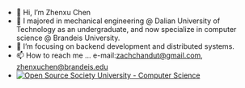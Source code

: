 - 👋 Hi, I’m Zhenxu Chen
- 🌱 I majored in mechanical engineering @ Dalian University of Technology as an undergraduate, and now specialize in computer science @ Brandeis University.
- 💞️ I’m focusing on backend development and distributed systems.
- 📫 How to reach me ... e-mail:zachchandut@gmail.com, zhenxuchen@brandeis.edu
- [![Open Source Society University - Computer Science](https://img.shields.io/badge/OSSU-computer--science-blue.svg)](https://github.com/ossu/computer-science)

<!---
Realchenz/Realchenz is a ✨ special ✨ repository because its `README.md` (this file) appears on your GitHub profile.
You can click the Preview link to take a look at your changes.
--->
